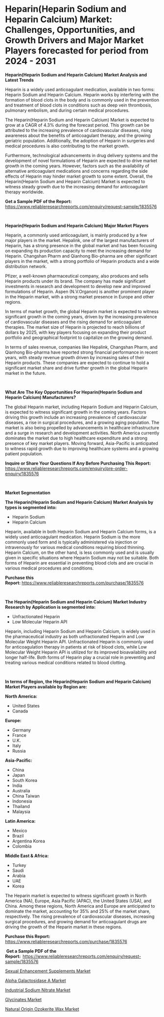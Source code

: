 <p><h1>Heparin(Heparin Sodium and Heparin Calcium) Market: Challenges, Opportunities, and Growth Drivers and Major Market Players forecasted for period from 2024 - 2031</h1></p><p><strong>Heparin(Heparin Sodium and Heparin Calcium) Market Analysis and Latest Trends</strong></p>
<p><p>Heparin is a widely used anticoagulant medication, available in two forms: Heparin Sodium and Heparin Calcium. Heparin works by interfering with the formation of blood clots in the body and is commonly used in the prevention and treatment of blood clots in conditions such as deep vein thrombosis, pulmonary embolism, and during certain medical procedures. </p><p>The Heparin(Heparin Sodium and Heparin Calcium) Market is expected to grow at a CAGR of 4.3% during the forecast period. This growth can be attributed to the increasing prevalence of cardiovascular diseases, rising awareness about the benefits of anticoagulant therapy, and the growing geriatric population. Additionally, the adoption of Heparin in surgeries and medical procedures is also contributing to the market growth.</p><p>Furthermore, technological advancements in drug delivery systems and the development of novel formulations of Heparin are expected to drive market growth in the coming years. However, factors such as the availability of alternative anticoagulant medications and concerns regarding the side effects of Heparin may hinder market growth to some extent. Overall, the Heparin(Heparin Sodium and Heparin Calcium) Market is expected to witness steady growth due to the increasing demand for anticoagulant therapy worldwide.</p></p>
<p><strong>Get a Sample PDF of the Report:&nbsp;</strong> <a href="https://www.reliableresearchreports.com/enquiry/request-sample/1835576">https://www.reliableresearchreports.com/enquiry/request-sample/1835576</a></p>
<p>&nbsp;</p>
<p><strong>Heparin(Heparin Sodium and Heparin Calcium) Major Market Players</strong></p>
<p><p>Heparin, a commonly used anticoagulant, is mainly produced by a few major players in the market. Hepalink, one of the largest manufacturers of Heparin, has a strong presence in the global market and has been focusing on expanding its production capacity to meet the increasing demand for Heparin. Changshan Pharm and Qianhong Bio-pharma are other significant players in the market, with a strong portfolio of Heparin products and a wide distribution network.</p><p>Pfizer, a well-known pharmaceutical company, also produces and sells Heparin products under its brand. The company has made significant investments in research and development to develop new and improved formulations of Heparin. Aspen (N.V.Organon) is another prominent player in the Heparin market, with a strong market presence in Europe and other regions.</p><p>In terms of market growth, the global Heparin market is expected to witness significant growth in the coming years, driven by the increasing prevalence of cardiovascular diseases and the rising demand for anticoagulant therapies. The market size of Heparin is projected to reach billions of dollars by 2025, with key players focusing on expanding their product portfolio and geographical footprint to capitalize on the growing demand.</p><p>In terms of sales revenue, companies like Hepalink, Changshan Pharm, and Qianhong Bio-pharma have reported strong financial performance in recent years, with steady revenue growth driven by increasing sales of their Heparin products. These companies are expected to continue to hold a significant market share and drive further growth in the global Heparin market in the future.</p></p>
<p>&nbsp;</p>
<p><strong>What Are The Key Opportunities For Heparin(Heparin Sodium and Heparin Calcium) Manufacturers?</strong></p>
<p><p>The global Heparin market, including Heparin Sodium and Heparin Calcium, is expected to witness significant growth in the coming years. Factors driving this growth include an increasing prevalence of cardiovascular diseases, a rise in surgical procedures, and a growing aging population. The market is also being propelled by advancements in healthcare infrastructure and a surge in research and development activities. North America currently dominates the market due to high healthcare expenditure and a strong presence of key market players. Moving forward, Asia-Pacific is anticipated to witness rapid growth due to improving healthcare systems and a growing patient population.</p></p>
<p><strong>Inquire or Share Your Questions If Any Before Purchasing This Report:</strong> <a href="https://www.reliableresearchreports.com/enquiry/pre-order-enquiry/1835576">https://www.reliableresearchreports.com/enquiry/pre-order-enquiry/1835576</a></p>
<p>&nbsp;</p>
<p><strong>Market Segmentation</strong></p>
<p><strong>The Heparin(Heparin Sodium and Heparin Calcium) Market Analysis by types is segmented into:</strong></p>
<p><ul><li>Heparin Sodium</li><li>Heparin Calcium</li></ul></p>
<p><p>Heparin, available in both Heparin Sodium and Heparin Calcium forms, is a widely used anticoagulant medication. Heparin Sodium is the more commonly used form and is typically administered via injection or intravenously for various medical conditions requiring blood thinning. Heparin Calcium, on the other hand, is less commonly used and is usually given in specific situations where Heparin Sodium may not be suitable. Both forms of Heparin are essential in preventing blood clots and are crucial in various medical procedures and conditions.</p></p>
<p><strong>Purchase this Report:&nbsp;</strong><a href="https://www.reliableresearchreports.com/purchase/1835576">https://www.reliableresearchreports.com/purchase/1835576</a></p>
<p>&nbsp;</p>
<p><strong>The Heparin(Heparin Sodium and Heparin Calcium) Market Industry Research by Application is segmented into:</strong></p>
<p><ul><li>Unfractionated Heparin</li><li>Low Molecular Heparin API</li></ul></p>
<p><p>Heparin, including Heparin Sodium and Heparin Calcium, is widely used in the pharmaceutical industry as both unfractionated Heparin and Low Molecular Weight Heparin API. Unfractionated Heparin is commonly used for anticoagulation therapy in patients at risk of blood clots, while Low Molecular Weight Heparin API is utilized for its improved bioavailability and longer half-life. Both forms of Heparin play a crucial role in preventing and treating various medical conditions related to blood clotting.</p></p>
<p>&nbsp;</p>
<p><strong>In terms of Region, the Heparin(Heparin Sodium and Heparin Calcium) Market Players available by Region are:</strong></p>
<p>
    <p> <strong> North America: </strong>
        <ul>
            <li>United States</li>
            <li>Canada</li>
        </ul>
        </p> 
    <p> <strong> Europe: </strong>
        <ul>
            <li>Germany</li>
            <li>France</li>
            <li>U.K.</li>
            <li>Italy</li>
            <li>Russia</li>
        </ul>
        </p> 
    <p> <strong> Asia-Pacific: </strong>
        <ul>
            <li>China</li>
            <li>Japan</li>
            <li>South Korea</li>
            <li>India</li>
            <li>Australia</li>
            <li>China Taiwan</li>
            <li>Indonesia</li>
            <li>Thailand</li>
            <li>Malaysia</li>
        </ul>
        </p> 
    <p> <strong> Latin America: </strong>
        <ul>
            <li>Mexico</li>
            <li>Brazil</li>
            <li>Argentina Korea</li>
            <li>Colombia</li>
        </ul>
        </p> 
    <p> <strong> Middle East & Africa: </strong>
        <ul>
            <li>Turkey</li>
            <li>Saudi</li>
            <li>Arabia</li>
            <li>UAE</li>
            <li>Korea</li>
        </ul>
    </p>
    </p>
<p><p>The Heparin market is expected to witness significant growth in North America (NA), Europe, Asia Pacific (APAC), the United States (USA), and China. Among these regions, North America and Europe are anticipated to dominate the market, accounting for 35% and 25% of the market share, respectively. The rising prevalence of cardiovascular diseases, increasing surgical procedures, and growing demand for anticoagulant drugs are driving the growth of the Heparin market in these regions.</p></p>
<p><strong>Purchase this Report: </strong><a href="https://www.reliableresearchreports.com/purchase/1835576">https://www.reliableresearchreports.com/purchase/1835576</a></p>
<p>&nbsp;<strong>Get a Sample PDF of the Report:&nbsp;&nbsp;</strong><a href="https://www.reliableresearchreports.com/enquiry/request-sample/1835576">https://www.reliableresearchreports.com/enquiry/request-sample/1835576</a></p>
<p><strong></strong></p>
<p><p><a href="https://medium.com/@jasperkuhic2023/sexual-enhancement-supplements-market-size-reveals-the-best-marketing-channels-in-global-industry-832a826096ac">Sexual Enhancement Supplements Market</a></p><p><a href="https://medium.com/@maeganbraun/decoding-alpha-galactosidase-a-market-metrics-market-share-trends-and-growth-patterns-10210aa50cf8">Alpha Galactosidase A Market</a></p><p><a href="https://github.com/jerrycopelandthomaswsqd8q/Market-Research-Report-List-1/blob/main/industrial-sodium-nitrate-market.md">Industrial Sodium Nitrate Market</a></p><p><a href="https://medium.com/@jasperkuhic2023/glycinates-market-the-key-to-successful-business-strategy-forecast-till-2031-cdf7da624db3">Glycinates Market</a></p><p><a href="https://github.com/brenzgnarento/Market-Research-Report-List-1/blob/main/natural-origin-ozokerite-wax-market.md">Natural Origin Ozokerite Wax Market</a></p></p>